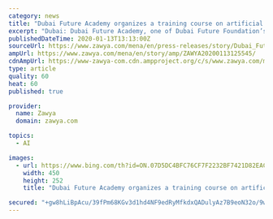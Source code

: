 ```yaml
---
category: news
title: "Dubai Future Academy organizes a training course on artificial intelligence and good governance"
excerpt: "Dubai: Dubai Future Academy, one of Dubai Future Foundation’s initiatives, organized a training course in partnership with University of Oxford on “Artificial Intelligence and Good Governance”. The course was co-facilitated by a group of international and local experts in the fields of modern technology, artificial intelligence ..."
publishedDateTime: 2020-01-13T13:13:00Z
sourceUrl: https://www.zawya.com/mena/en/press-releases/story/Dubai_Future_Academy_organizes_a_training_course_on_artificial_intelligence_and_good_governance-ZAWYA20200113125545/
ampUrl: https://www.zawya.com/mena/en/story/amp/ZAWYA20200113125545/
cdnAmpUrl: https://www-zawya-com.cdn.ampproject.org/c/s/www.zawya.com/mena/en/story/amp/ZAWYA20200113125545/
type: article
quality: 60
heat: 60
published: true

provider:
  name: Zawya
  domain: zawya.com

topics:
  - AI

images:
  - url: https://www.bing.com/th?id=ON.07D5DC4BFC76CF7F2232BF7421D82EAC
    width: 450
    height: 252
    title: "Dubai Future Academy organizes a training course on artificial intelligence and good governance"

secured: "+gw8hLiBpAcu/39fPm68KGv3d1hd4NF9edRyMfkdxQADulyAz7B9eoN32o/9whoqqavT/6Izd7HbvvtLsSDqpnEtyIKvsFId/y3QP+S6lmURVsB0EaTgIyb1xKe9HL3kHhKhaZoiMXORYV54j0I2LTv/VMSzNoGmThCT+6aSmcqFDVkDijj8aLipggfu6D1UXE3bI9M10E1ymYwuPnhUKEZ8VCklWVgfRjDYou89e8OqgQvd1kHrgrF4htAeT9p2c3FNWTgfE2Q2cQiwHKtrGw==;H9nzJVKKAj3mlyVErGnGbQ=="
---
```


